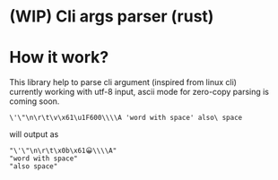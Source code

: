# (WIP) Cli args parser (rust)

# How it work?

This library help to parse cli argument (inspired from linux cli)  
currently working with utf-8 input, ascii mode for zero-copy parsing is coming soon.

```
\'\"\n\r\t\v\x61\u1F600\\\\A 'word with space' also\ space
```

will output as

```
"\'\"\n\r\t\x0b\x61😀\\\\A"
"word with space"
"also space"
```